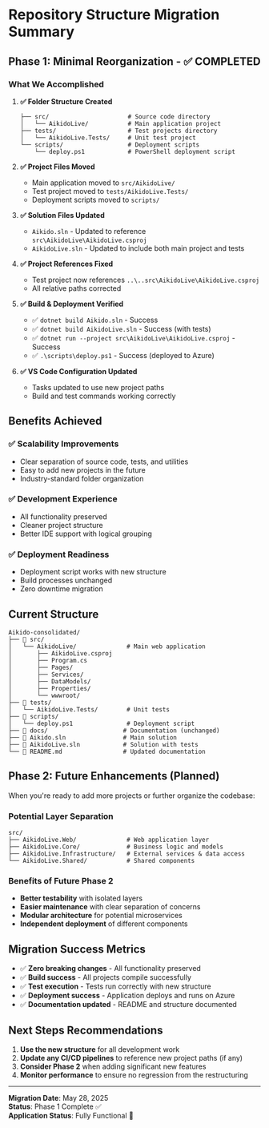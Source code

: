 # Repository Structure Migration Summary

## Phase 1: Minimal Reorganization - ✅ COMPLETED

### What We Accomplished

1. **✅ Folder Structure Created**
   ```
   ├── src/                      # Source code directory
   │   └── AikidoLive/           # Main application project
   ├── tests/                    # Test projects directory
   │   └── AikidoLive.Tests/     # Unit test project
   └── scripts/                  # Deployment scripts
       └── deploy.ps1            # PowerShell deployment script
   ```

2. **✅ Project Files Moved**
   - Main application moved to `src/AikidoLive/`
   - Test project moved to `tests/AikidoLive.Tests/`
   - Deployment scripts moved to `scripts/`

3. **✅ Solution Files Updated**
   - `Aikido.sln` - Updated to reference `src\AikidoLive\AikidoLive.csproj`
   - `AikidoLive.sln` - Updated to include both main project and tests

4. **✅ Project References Fixed**
   - Test project now references `..\..src\AikidoLive\AikidoLive.csproj`
   - All relative paths corrected

5. **✅ Build & Deployment Verified**
   - ✅ `dotnet build Aikido.sln` - Success
   - ✅ `dotnet build AikidoLive.sln` - Success (with tests)
   - ✅ `dotnet run --project src\AikidoLive\AikidoLive.csproj` - Success
   - ✅ `.\scripts\deploy.ps1` - Success (deployed to Azure)

6. **✅ VS Code Configuration Updated**
   - Tasks updated to use new project paths
   - Build and test commands working correctly

## Benefits Achieved

### ✅ **Scalability Improvements**
- Clear separation of source code, tests, and utilities
- Easy to add new projects in the future
- Industry-standard folder organization

### ✅ **Development Experience**
- All functionality preserved
- Cleaner project structure
- Better IDE support with logical grouping

### ✅ **Deployment Readiness**
- Deployment script works with new structure
- Build processes unchanged
- Zero downtime migration

## Current Structure

```
Aikido-consolidated/
├── 📁 src/
│   └── AikidoLive/              # Main web application
│       ├── AikidoLive.csproj
│       ├── Program.cs
│       ├── Pages/
│       ├── Services/
│       ├── DataModels/
│       ├── Properties/
│       └── wwwroot/
├── 📁 tests/
│   └── AikidoLive.Tests/        # Unit tests
├── 📁 scripts/
│   └── deploy.ps1               # Deployment script
├── 📁 docs/                     # Documentation (unchanged)
├── 📄 Aikido.sln                # Main solution
├── 📄 AikidoLive.sln            # Solution with tests
└── 📄 README.md                 # Updated documentation
```

## Phase 2: Future Enhancements (Planned)

When you're ready to add more projects or further organize the codebase:

### Potential Layer Separation
```
src/
├── AikidoLive.Web/              # Web application layer
├── AikidoLive.Core/             # Business logic and models
├── AikidoLive.Infrastructure/   # External services & data access
└── AikidoLive.Shared/           # Shared components
```

### Benefits of Future Phase 2
- **Better testability** with isolated layers
- **Easier maintenance** with clear separation of concerns
- **Modular architecture** for potential microservices
- **Independent deployment** of different components

## Migration Success Metrics

- ✅ **Zero breaking changes** - All functionality preserved
- ✅ **Build success** - All projects compile successfully
- ✅ **Test execution** - Tests run correctly with new structure
- ✅ **Deployment success** - Application deploys and runs on Azure
- ✅ **Documentation updated** - README and structure documented

## Next Steps Recommendations

1. **Use the new structure** for all development work
2. **Update any CI/CD pipelines** to reference new project paths (if any)
3. **Consider Phase 2** when adding significant new features
4. **Monitor performance** to ensure no regression from the restructuring

---

**Migration Date**: May 28, 2025  
**Status**: Phase 1 Complete ✅  
**Application Status**: Fully Functional 🚀